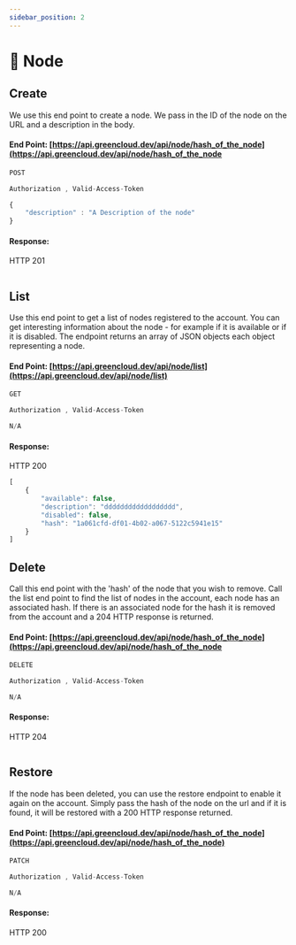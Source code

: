 ```yaml
---
sidebar_position: 2
---
```


# 📡 Node

## Create

We use this end point to create a node. We pass in the ID of the node on the URL and a description in the body.

#### End Point: [https://api.greencloud.dev/api/node/hash_of_the_node](https://api.greencloud.dev/api/node/hash_of_the_node

```js title="HTTP VERB"
POST 
```

```js title="Content Header"
Authorization , Valid-Access-Token
```

```js title="Body"
{
    "description" : "A Description of the node"
}
```

#### Response:

HTTP 201

```js title="API Response"
```

## List

Use this end point to get a list of nodes registered to the account. You can get interesting information about the node - for example if it is available or if it is disabled. The endpoint returns an array of JSON objects each object representing a node.

#### End Point: [https://api.greencloud.dev/api/node/list](https://api.greencloud.dev/api/node/list)

```js title="HTTP VERB"
GET 
```

```js title="Content Header"
Authorization , Valid-Access-Token
```

```js title="Body"
N/A
```

#### Response:

HTTP 200

```js title="API Response"
[
	{
		"available": false,
		"description": "dddddddddddddddddd",
		"disabled": false,
		"hash": "1a061cfd-df01-4b02-a067-5122c5941e15"
	}
]
```

## Delete

Call this end point with the 'hash' of the node that you wish to remove. Call the list end point to find the list of nodes in the account, each node has an associated hash. If there is an associated node for the hash it is removed from the account and a 204 HTTP response is returned.

#### End Point: [https://api.greencloud.dev/api/node/hash_of_the_node](https://api.greencloud.dev/api/node/hash_of_the_node

```js title="HTTP VERB"
DELETE 
```

```js title="Content Header"
Authorization , Valid-Access-Token
```

```js title="Body"
N/A
```

#### Response:

HTTP 204

```js title="API Response"
```

## Restore

If the node has been deleted, you can use the restore endpoint to enable it again on the account. Simply pass the hash of the node on the url and if it is found, it will be restored with a 200 HTTP response returned.

#### End Point: [https://api.greencloud.dev/api/node/hash_of_the_node](https://api.greencloud.dev/api/node/hash_of_the_node)

```js title="HTTP VERB"
PATCH
```

```js title="Content Header"
Authorization , Valid-Access-Token
```

```js title="Body"
N/A
```

#### Response:

HTTP 200

```js title="API Response"
```
